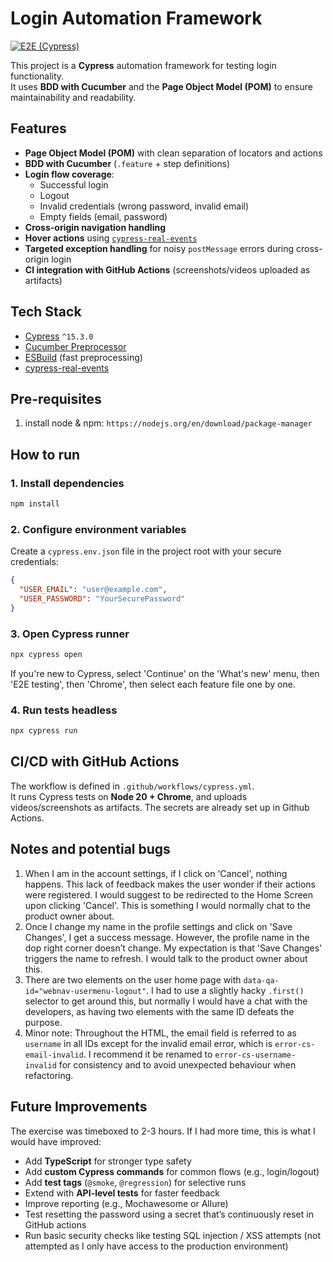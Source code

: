 # Login Automation Framework
[![E2E (Cypress)](https://github.com/cristian-m-vasile/cypress-js-login-test/actions/workflows/cypress.yml/badge.svg)](https://github.com/cristian-m-vasile/cypress-js-login-test/actions/workflows/cypress.yml)

This project is a **Cypress** automation framework for testing login functionality.  
It uses **BDD with Cucumber** and the **Page Object Model (POM)** to ensure maintainability and readability.

## Features

- **Page Object Model (POM)** with clean separation of locators and actions
- **BDD with Cucumber** (`.feature` + step definitions)
- **Login flow coverage**:
    - Successful login
    - Logout
    - Invalid credentials (wrong password, invalid email)
    - Empty fields (email, password)
- **Cross-origin navigation handling**
- **Hover actions** using [`cypress-real-events`](https://github.com/dmtrKovalenko/cypress-real-events)
- **Targeted exception handling** for noisy `postMessage` errors during cross-origin login
- **CI integration with GitHub Actions** (screenshots/videos uploaded as artifacts)


## Tech Stack

- [Cypress](https://www.cypress.io/) `^15.3.0`
- [Cucumber Preprocessor](https://github.com/badeball/cypress-cucumber-preprocessor)
- [ESBuild](https://esbuild.github.io/) (fast preprocessing)
- [cypress-real-events](https://github.com/dmtrKovalenko/cypress-real-events)

## Pre-requisites

1. install node & npm: `https://nodejs.org/en/download/package-manager`

## How to run

### 1. Install dependencies
```bash
npm install
```

### 2. Configure environment variables
Create a `cypress.env.json` file in the project root with your secure credentials:

```json
{
  "USER_EMAIL": "user@example.com",
  "USER_PASSWORD": "YourSecurePassword"
}
```

### 3. Open Cypress runner
```bash
npx cypress open
```
If you're new to Cypress, select 'Continue' on the 'What's new' menu, then 'E2E testing', then 'Chrome', then select
each feature file one by one.

### 4. Run tests headless
```bash
npx cypress run
```


## CI/CD with GitHub Actions

The workflow is defined in `.github/workflows/cypress.yml`.  
It runs Cypress tests on **Node 20 + Chrome**, and uploads videos/screenshots as artifacts.
The secrets are already set up in Github Actions.

## Notes and potential bugs
1. When I am in the account settings, if I click on 'Cancel', nothing happens. This lack of feedback makes the user wonder 
if their actions were registered. I would suggest to be redirected to the Home Screen upon clicking 'Cancel'. This is
something I would normally chat to the product owner about.
2. Once I change my name in the profile settings and click on 'Save Changes', I get a success message. However, the
profile name in the dop right corner doesn’t change. My expectation is that 'Save Changes' triggers the name to refresh. 
I would talk to the product owner about this.
3. There are two elements on the user home page with `data-qa-id="webnav-usermenu-logout"`. I had to use a slightly
hacky `.first()` selector to get around this, but normally I would have a chat with the developers, as having two elements
with the same ID defeats the purpose.
4. Minor note: Throughout the HTML, the email field is referred to as `username` in all IDs except for the invalid email 
error, which is `error-cs-email-invalid`. I recommend it be renamed to `error-cs-username-invalid` for consistency and 
to avoid unexpected behaviour when refactoring.

## Future Improvements

The exercise was timeboxed to 2-3 hours. If I had more time, this is what I would have improved:
- Add **TypeScript** for stronger type safety
- Add **custom Cypress commands** for common flows (e.g., login/logout)
- Add **test tags** (`@smoke`, `@regression`) for selective runs
- Extend with **API-level tests** for faster feedback
- Improve reporting (e.g., Mochawesome or Allure)
- Test resetting the password using a secret that’s continuously reset in GitHub actions
- Run basic security checks like testing SQL injection / XSS attempts (not attempted as I only have access to the
production environment)
